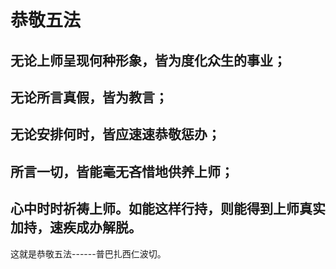 # 恭敬五法

## 无论上师呈现何种形象，皆为度化众生的事业；

## 无论所言真假，皆为教言；

## 无论安排何时，皆应速速恭敬惩办；

## 所言一切，皆能毫无吝惜地供养上师；

## 心中时时祈祷上师。如能这样行持，则能得到上师真实加持，速疾成办解脱。

 

 

这就是恭敬五法------普巴扎西仁波切。